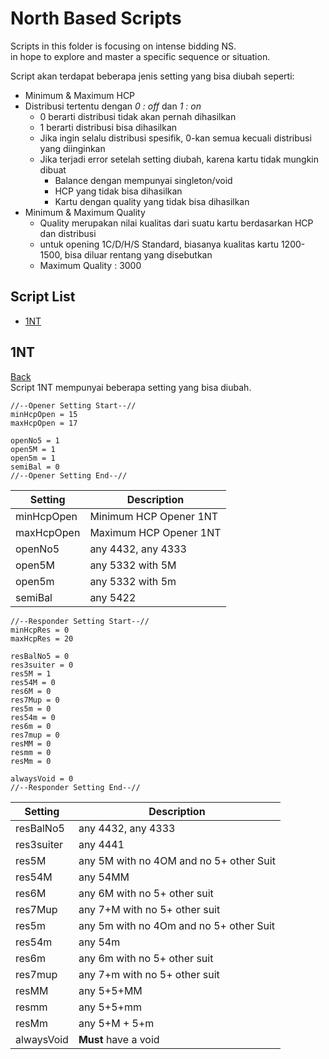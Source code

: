 # North Based Scripts

Scripts in this folder is focusing on intense bidding NS.<br>
in hope to explore and master a specific sequence or situation.<br>

Script akan terdapat beberapa jenis setting yang bisa diubah seperti:<br>
- Minimum & Maximum HCP
- Distribusi tertentu dengan *0 : off* dan *1 : on*
    - 0 berarti distribusi tidak akan pernah dihasilkan
    - 1 berarti distribusi bisa dihasilkan
    - Jika ingin selalu distribusi spesifik, 0-kan semua kecuali distribusi yang diinginkan
    - Jika terjadi error setelah setting diubah, karena kartu tidak mungkin dibuat
        - Balance dengan mempunyai singleton/void
        - HCP yang tidak bisa dihasilkan
        - Kartu dengan quality yang tidak bisa dihasilkan
- Minimum & Maximum Quality
    - Quality merupakan nilai kualitas dari suatu kartu berdasarkan HCP dan distribusi
    - untuk opening 1C/D/H/S Standard, biasanya kualitas kartu 1200-1500, bisa diluar rentang yang disebutkan
    - Maximum Quality : 3000

## Script List
- [1NT](#1NT)



## 1NT
[Back](#script-list)<br>
Script 1NT mempunyai beberapa setting yang bisa diubah.<br>

```
//--Opener Setting Start--//
minHcpOpen = 15
maxHcpOpen = 17

openNo5 = 1
open5M = 1
open5m = 1
semiBal = 0
//--Opener Setting End--//
```
| Setting   | Description                         |
|-----------|-------------------------------------|
| minHcpOpen| Minimum HCP Opener 1NT              |
| maxHcpOpen| Maximum HCP Opener 1NT             |
| openNo5   | any 4432, any 4333                 |
| open5M    | any 5332 with 5M                   |
| open5m    | any 5332 with 5m                   |
| semiBal   | any 5422                           |

```
//--Responder Setting Start--//
minHcpRes = 0
maxHcpRes = 20

resBalNo5 = 0
res3suiter = 0
res5M = 1
res54M = 0
res6M = 0
res7Mup = 0
res5m = 0
res54m = 0
res6m = 0
res7mup = 0
resMM = 0
resmm = 0
resMm = 0

alwaysVoid = 0
//--Responder Setting End--//
```
| Setting     | Description                            |
|-------------|----------------------------------------|
| resBalNo5   | any 4432, any 4333                    |
| res3suiter  | any 4441                              |
| res5M       | any 5M with no 4OM and no 5+ other Suit |
| res54M | any 54MM |
| res6M | any 6M with no 5+ other suit |
| res7Mup | any 7+M with no 5+ other suit|
| res5m | any 5m with no 4Om and no 5+ other Suit |
| res54m | any 54m |
| res6m | any 6m with no 5+ other suit |
| res7mup | any 7+m with no 5+ other suit |
| resMM | any 5+5+MM |
| resmm | any 5+5+mm |
| resMm | any 5+M + 5+m |
| alwaysVoid | **Must** have a void |